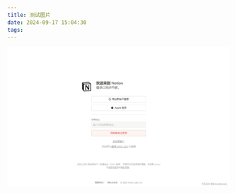 ```yaml
---
title: 测试图片
date: 2024-09-17 15:04:30
tags:
---
```

![](images/16bb168ed0d9105e70a0c5f6508def02.png)



